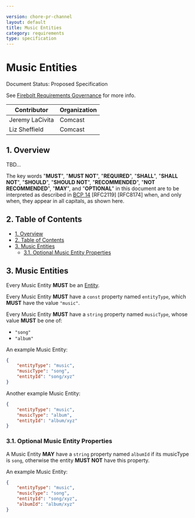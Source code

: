```yaml
---

version: chore-pr-channel
layout: default
title: Music Entities
category: requirements
type: specification
---
```

# Music Entities

Document Status: Proposed Specification 

See [Firebolt Requirements Governance](../../../governance) for more info. 

| Contributor     | Organization |
| --------------- | ------------ |
| Jeremy LaCivita | Comcast      |
| Liz Sheffield   | Comcast      |

## 1. Overview
TBD... 

The key words "**MUST**", "**MUST NOT**", "**REQUIRED**", "**SHALL**", "**SHALL 
NOT**", "**SHOULD**", "**SHOULD NOT**", "**RECOMMENDED**", "**NOT 
RECOMMENDED**", "**MAY**", and "**OPTIONAL**" in this document are to be 
interpreted as described in [BCP 
14](https://www.rfc-editor.org/rfc/rfc2119.txt) [RFC2119] [RFC8174] when, and 
only when, they appear in all capitals, as shown here. 

## 2. Table of Contents
- [1. Overview](#1-overview)
- [2. Table of Contents](#2-table-of-contents)
- [3. Music Entities](#3-music-entities)
  - [3.1. Optional Music Entity Properties](#31-optional-music-entity-properties)


## 3. Music Entities
Every Music Entity **MUST** be an [Entity](../index#3-entities). 

Every Music Entity **MUST** have a `const` property named `entityType`, which 
**MUST** have the value `"music"`. 

Every Music Entity **MUST** have a `string` property named `musicType`, whose 
value **MUST** be one of: 

 - `"song"`
 - `"album"`

An example Music Entity: 

```json
{
    "entityType": "music",
    "musicType": "song",
    "entityId": "song/xyz"
}
``` 

Another example Music Entity: 

```json
{
    "entityType": "music",
    "musicType": "album",
    "entityId": "album/xyz"
}
``` 

### 3.1. Optional Music Entity Properties
A Music Entity **MAY** have a `string` property named `albumId` if its 
musicType is `song`, otherwise the entity **MUST NOT** have this property. 

An example Music Entity: 

```json
{
    "entityType": "music",
    "musicType": "song",
    "entityId": "song/xyz",
    "albumId": "album/xyz"
}
``` 

